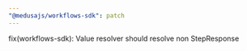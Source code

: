 ```yaml
---
"@medusajs/workflows-sdk": patch
---
```


fix(workflows-sdk): Value resolver should resolve non StepResponse
